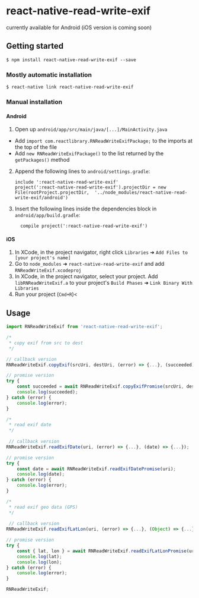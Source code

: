 
# react-native-read-write-exif

currently available for Android (iOS version is coming soon)

## Getting started

`$ npm install react-native-read-write-exif --save`

### Mostly automatic installation

`$ react-native link react-native-read-write-exif`

### Manual installation

#### Android

1. Open up `android/app/src/main/java/[...]/MainActivity.java`
  - Add `import com.reactlibrary.RNReadWriteExifPackage;` to the imports at the top of the file
  - Add `new RNReadWriteExifPackage()` to the list returned by the `getPackages()` method
2. Append the following lines to `android/settings.gradle`:
  	```
  	include ':react-native-read-write-exif'
  	project(':react-native-read-write-exif').projectDir = new File(rootProject.projectDir, 	'../node_modules/react-native-read-write-exif/android')
  	```
3. Insert the following lines inside the dependencies block in `android/app/build.gradle`:
  	```
      compile project(':react-native-read-write-exif')
  	```

#### iOS

1. In XCode, in the project navigator, right click `Libraries` ➜ `Add Files to [your project's name]`
2. Go to `node_modules` ➜ `react-native-read-write-exif` and add `RNReadWriteExif.xcodeproj`
3. In XCode, in the project navigator, select your project. Add `libRNReadWriteExif.a` to your project's `Build Phases` ➜ `Link Binary With Libraries`
4. Run your project (`Cmd+R`)<

## Usage

```javascript
import RNReadWriteExif from 'react-native-read-write-exif';

/*
 * copy exif from src to dest
 */

// callback version
RNReadWriteExif.copyExif(srcUri, destUri, (error) => {...}, (succeeded) => {...});

// promise version
try {
	const succeeded = await RNReadWriteExif.copyExifPromise(srcUri, destUri);
	console.log(succeeded);
} catch (error) {
	console.log(error);
}

/*
 * read exif date
 */
 
 // callback version
RNReadWriteExif.readExifDate(uri, (error) => {...}, (date) => {...});

// promise version
try {
	const date = await RNReadWriteExif.readExifDatePromise(uri);
	console.log(date);
} catch (error) {
	console.log(error);
}

/*
 * read exif geo data (GPS)
 */
 
 // callback version
RNReadWriteExif.readExifLatLon(uri, (error) => {...}, (Object) => {...});

// promise version
try {
	const { lat, lon } = await RNReadWriteExif.readExifLatLonPromise(uri);
	console.log(lat);
	console.log(lon);
} catch (error) {
	console.log(error);
}

RNReadWriteExif;
```
  
